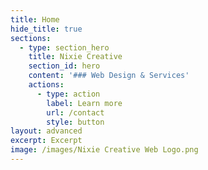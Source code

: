 ```yaml
---
title: Home
hide_title: true
sections:
  - type: section_hero
    title: Nixie Creative
    section_id: hero
    content: '### Web Design & Services'
    actions:
      - type: action
        label: Learn more
        url: /contact
        style: button
layout: advanced
excerpt: Excerpt
image: /images/Nixie Creative Web Logo.png
---
```

